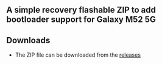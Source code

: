 ## A simple recovery flashable ZIP to add bootloader support for Galaxy M52 5G

## Downloads
- The ZIP file can be downloaded from the [releases](https://github.com/saadelasfur/wpss_m52xq/releases)
